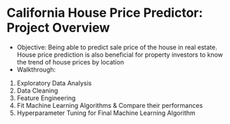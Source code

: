 # California House Price Predictor: Project Overview
* Objective: Being able to predict sale price of the house in real estate. House price prediction is also beneficial for property investors to know the trend of house prices by location 
* Walkthrough: 
1. Exploratory Data Analysis<br/> 
2. Data Cleaning<br/>
3. Feature Engineering<br/> 
4. Fit Machine Learning Algorithms & Compare their performances<br/> 
5. Hyperparameter Tuning for Final Machine Learning Algorithm 
